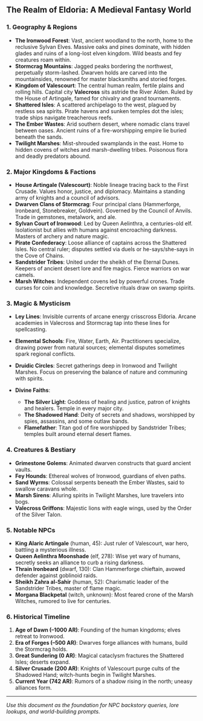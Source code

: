 ## The Realm of Eldoria: A Medieval Fantasy World

### 1. Geography & Regions

* **The Ironwood Forest**: Vast, ancient woodland to the north, home to the reclusive Sylvan Elves. Massive oaks and pines dominate, with hidden glades and ruins of a long-lost elven kingdom. Wild beasts and fey creatures roam within.
* **Stormcrag Mountains**: Jagged peaks bordering the northwest, perpetually storm-lashed. Dwarven holds are carved into the mountainsides, renowned for master blacksmiths and storied forges.
* **Kingdom of Valescourt**: The central human realm, fertile plains and rolling hills. Capital city **Valecross** sits astride the River Alden. Ruled by the House of Artingale, famed for chivalry and grand tournaments.
* **Shattered Isles**: A scattered archipelago to the west, plagued by restless sea spirits. Pirate havens and sunken temples dot the isles; trade ships navigate treacherous reefs.
* **The Ember Wastes**: Arid southern desert, where nomadic clans travel between oases. Ancient ruins of a fire-worshipping empire lie buried beneath the sands.
* **Twilight Marshes**: Mist-shrouded swamplands in the east. Home to hidden covens of witches and marsh-dwelling tribes. Poisonous flora and deadly predators abound.

### 2. Major Kingdoms & Factions

* **House Artingale (Valescourt)**: Noble lineage tracing back to the First Crusade. Values honor, justice, and diplomacy. Maintains a standing army of knights and a council of advisors.
* **Dwarven Clans of Stormcrag**: Four principal clans (Hammerforge, Ironbeard, Stonebreaker, Goldvein). Governed by the Council of Anvils. Trade in gemstones, metalwork, and ale.
* **Sylvan Court of Ironwood**: Led by Queen Aelinthra, a centuries-old elf. Isolationist but allies with humans against encroaching darkness. Masters of archery and nature magic.
* **Pirate Confederacy**: Loose alliance of captains across the Shattered Isles. No central ruler; disputes settled via duels or he-says/she-says in the Cove of Chains.
* **Sandstrider Tribes**: United under the sheikh of the Eternal Dunes. Keepers of ancient desert lore and fire magics. Fierce warriors on war camels.
* **Marsh Witches**: Independent covens led by powerful crones. Trade curses for coin and knowledge. Secretive rituals draw on swamp spirits.

### 3. Magic & Mysticism

* **Ley Lines**: Invisible currents of arcane energy crisscross Eldoria. Arcane academies in Valecross and Stormcrag tap into these lines for spellcasting.
* **Elemental Schools**: Fire, Water, Earth, Air. Practitioners specialize, drawing power from natural sources; elemental disputes sometimes spark regional conflicts.
* **Druidic Circles**: Secret gatherings deep in Ironwood and Twilight Marshes. Focus on preserving the balance of nature and communing with spirits.
* **Divine Faiths**:

  * **The Silver Light**: Goddess of healing and justice, patron of knights and healers. Temple in every major city.
  * **The Shadowed Hand**: Deity of secrets and shadows, worshipped by spies, assassins, and some outlaw bands.
  * **Flamefather**: Titan god of fire worshipped by Sandstrider Tribes; temples built around eternal desert flames.

### 4. Creatures & Bestiary

* **Grimestone Golems**: Animated dwarven constructs that guard ancient vaults.
* **Fey Hounds**: Ethereal wolves of Ironwood, guardians of elven paths.
* **Sand Wyrms**: Colossal serpents beneath the Ember Wastes, said to swallow caravans whole.
* **Marsh Sirens**: Alluring spirits in Twilight Marshes, lure travelers into bogs.
* **Valecross Griffons**: Majestic lions with eagle wings, used by the Order of the Silver Talon.

### 5. Notable NPCs

* **King Alaric Artingale** (human, 45): Just ruler of Valescourt, war hero, battling a mysterious illness.
* **Queen Aelinthra Moonshade** (elf, 278): Wise yet wary of humans, secretly seeks an alliance to curb a rising darkness.
* **Thrain Ironbeard** (dwarf, 130): Clan Hammerforge chieftain, avowed defender against goblinoid raids.
* **Sheikh Zahra al-Sahir** (human, 52): Charismatic leader of the Sandstrider Tribes, master of flame magic.
* **Morgana Blackpetal** (witch, unknown): Most feared crone of the Marsh Witches, rumored to live for centuries.

### 6. Historical Timeline

1. **Age of Dawn (–1000 AR)**: Founding of the human kingdoms; elves retreat to Ironwood.
2. **Era of Forges (–500 AR)**: Dwarves forge alliances with humans, build the Stormcrag holds.
3. **Great Sundering (0 AR)**: Magical cataclysm fractures the Shattered Isles; deserts expand.
4. **Silver Crusade (200 AR)**: Knights of Valescourt purge cults of the Shadowed Hand; witch-hunts begin in Twilight Marshes.
5. **Current Year (742 AR)**: Rumors of a shadow rising in the north; uneasy alliances form.

---

*Use this document as the foundation for NPC backstory queries, lore lookups, and world-building prompts.*
